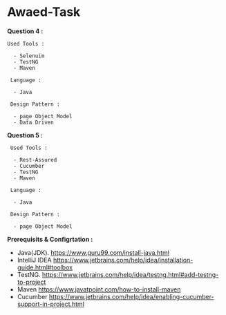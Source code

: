 # Awaed-Task

**Question 4 :**

    Used Tools :   

      - Selenuim
      - TestNG
      - Maven

     Language :

      - Java

     Design Pattern :

      - page Object Model
      - Data Driven
    
    
**Question 5 :**

     Used Tools :
    
      - Rest-Assured
      - Cucumber
      - TestNG
      - Maven
      
     Language :
   
      - Java
      
     Design Pattern :
   
      - page Object Model
    
  
**Prerequisits & Configrtation :**
  - Java(JDK). https://www.guru99.com/install-java.html
  - IntelliJ IDEA https://www.jetbrains.com/help/idea/installation-guide.html#toolbox
  - TestNG. https://www.jetbrains.com/help/idea/testng.html#add-testng-to-project
  - Maven https://www.javatpoint.com/how-to-install-maven
  - Cucumber https://www.jetbrains.com/help/idea/enabling-cucumber-support-in-project.html
